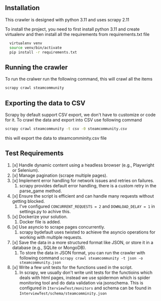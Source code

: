 
## Installation

This crawler is designed with python 3.11 and uses scrapy 2.11

To install the project, you need to first install python 3.11 and create virtualenv and then install all the requirements from requirements.txt file

```bash
  virtualenv venv
  source venv/bin/activate
  pip install -r requirements.txt
```

## Running the crawler

To run the cralwer run the following command, this will crawl all the items

```bash
scrapy crawl steamcommunity
```

## Exporting the data to CSV

Scrapy by default support CSV export, we don't have to customize or code for it. To crawl the data and export into CSV use following command
```bash
scrapy crawl steamcommunity -t csv -0 steamcommunity.csv
```
this will export the data to steamcomminity.csv file


## Test Requirements

1. [x]  Handle dynamic content using a headless browser (e.g., Playwright or Selenium).
1. [x]  Manage pagination (scrape multiple pages).
1. [x]  Implement error handling for network issues and retries on failures.
   1.  scrapy provides default error handling, there is a custom retry in the parse_game method.
1. [x]  Ensure the script is efficient and can handle many requests without getting blocked.
   1. I've configured `CONCURRENT_REQUESTS = 2` and `DOWNLOAD_DELAY = 1` in settings.py to achive this.
1. [x]  Dockerize your solution.
   1. Docker file is added.
1. [x] Use asyncio to scrape pages concurrently.
   1.  scrapy bydefault uses twisted to achieve the asyncio operations for working with multiple requests.
1. [x]  Save the data in a more structured format like JSON, or store it in a database (e.g., SQLite or MongoDB).
   1.  To store the data in JSON format, you can run the crawler with following command `scrapy crawl steamcommunity -t json -o steamcommunity.json`
1. [x]  Write a few unit tests for the functions used in the script.
    1. In scrapy, we usually don't write unit tests for the functioins which deals with html pages, instead we use spidermon which is spider monitoring tool and do data validation via jsonschema. This is configured in `IterviewTest/monitors` and schema can be found in `InterviewTest/schema/steamcomminity.json`
    